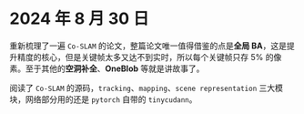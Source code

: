 # 2024 年 8 月 30 日

重新梳理了一遍 `Co-SLAM` 的论文，整篇论文唯一值得借鉴的点是**全局 BA**，这是提升精度的核心，但是关键帧太多又达不到实时，所以每个关键帧只存 5% 的像素。至于其他的**空洞补全**、**OneBlob** 等就是讲故事了。

阅读了 `Co-SLAM` 的源码，`tracking`、`mapping`、`scene representation` 三大模块，网络部分用的还是 `pytorch` 自带的 `tinycudann`。